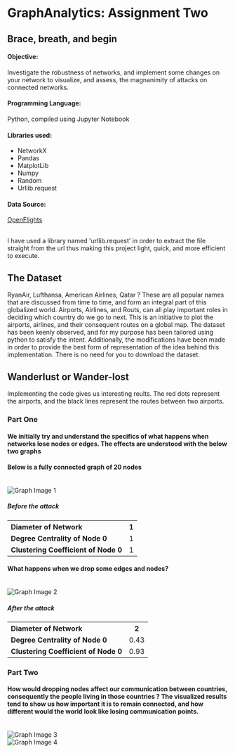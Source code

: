 # GraphAnalytics: Assignment Two

## Brace, breath, and begin

#### Objective:
Investigate the robustness of networks, and implement some changes on your network to visualize, and assess, the magnanimity of attacks on connected networks. 

#### Programming Language:
Python, compiled using Jupyter Notebook

#### Libraries used:
* NetworkX
* Pandas
* MatplotLib
* Numpy
* Random
* Urllib.request

#### Data Source:
[OpenFlights](https://openflights.org/data.html "OpenFlights")

<br>I have used a library named 'urllib.request' in order to extract the file straight from the url thus making this project light, quick, and more efficient to execute.

## The Dataset

RyanAir, Lufthansa, American Airlines, Qatar ?
These are all popular names that are discussed from time to time, and form an integral part of this globalized world.
Airports, Airlines, and Routs, can all play important roles in deciding which country do we go to next. This is an initiative to plot the airports, airlines, and their consequent routes on a global map. The dataset has been keenly observed, and for my purpose has been tailored using python to satisfy the intent. Additionally, the modifications have been made in order to provide the best form of representation of the idea behind this implementation.
There is no need for you to download the dataset. 

## Wanderlust or Wander-lost

Implementing the code gives us interesting reults.
The red dots represent the airports, and the black lines represent the routes between two airports.

### Part One
#### We initially try and understand the specifics of what happens when networks lose nodes or edges. The effects are understood with the below two graphs

#### Below is a fully connected graph of 20 nodes
<br>![Graph Image 1](https://imgur.com/dHLCeZQ)
##### Before the attack

<table class="tg" >
  <tr>
    <th class="tg-yw4l" align="left"><b>Diameter of Network</b></th>
    <th class="tg-yw4l" >1</b></th>
  </tr>
  <tr>
    <td class="tg-yw4l"><b>Degree Centrality of Node 0</b></td>
    <td class="tg-yw4l">1</td>
  </tr>
  <tr>
    <td class="tg-yw4l"><b>Clustering Coefficient of Node 0</td>
    <td class="tg-yw4l">1</td>
  </tr>
</table>

#### What happens when we drop some edges and nodes?
<br>![Graph Image 2](https://imgur.com/gM46iKH)
##### After the attack
<table class="tg">
  <tr>
    <th class="tg-yw4l" align="left"><b>Diameter of Network</b></th>
    <th class="tg-yw4l">2</b></th>
  </tr>
  <tr>
    <td class="tg-yw4l"><b>Degree Centrality of Node 0</b></td>
    <td class="tg-yw4l">0.43</td>
  </tr>
  <tr>
    <td class="tg-yw4l"><b>Clustering Coefficient of Node 0</td>
    <td class="tg-yw4l">0.93</td>
  </tr>
</table>

### Part Two
#### How would dropping nodes affect our communication between countries, consequently the people living in those countries ? The visualized results tend to show us how important it is to remain connected, and how different would the world look like losing communication points.

<br>![Graph Image 3](https://imgur.com/NuF8Gee)
<br>![Graph Image 4](https://imgur.com/kSFRZcG)
